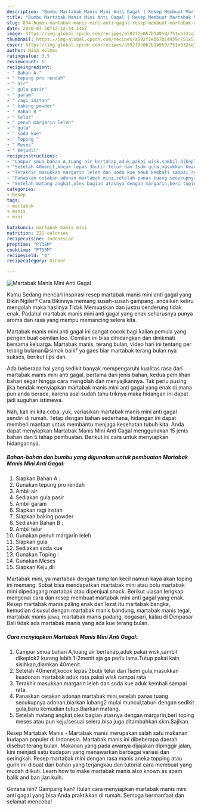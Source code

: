 ```yaml
---
description: "Bumbu Martabak Manis Mini Anti Gagal | Resep Membuat Martabak Manis Mini Anti Gagal Yang Sempurna"
title: "Bumbu Martabak Manis Mini Anti Gagal | Resep Membuat Martabak Manis Mini Anti Gagal Yang Sempurna"
slug: 894-bumbu-martabak-manis-mini-anti-gagal-resep-membuat-martabak-manis-mini-anti-gagal-yang-sempurna
date: 2020-07-30T12:12:34.146Z
image: https://img-global.cpcdn.com/recipes/a592f2e067b14959/751x532cq70/martabak-manis-mini-anti-gagal-foto-resep-utama.jpg
thumbnail: https://img-global.cpcdn.com/recipes/a592f2e067b14959/751x532cq70/martabak-manis-mini-anti-gagal-foto-resep-utama.jpg
cover: https://img-global.cpcdn.com/recipes/a592f2e067b14959/751x532cq70/martabak-manis-mini-anti-gagal-foto-resep-utama.jpg
author: Nina Holmes
ratingvalue: 3.5
reviewcount: 6
recipeingredient:
- " Bahan A "
- " tepung pro rendah"
- " air"
- " gula pasir"
- " garam"
- " ragi instan"
- " baking powder"
- " Bahan B "
- " telur"
- " penuh margarin leleh"
- " gula"
- " soda kue"
- " Toping "
- " Meses"
- " Kejudll"
recipeinstructions:
- "Campur smua bahan A,tuang air bertahap,aduk pakai wisk,sambil dikeplok2 kurang lebih 1-2menit aja ga perlu lama.Tutup pakai kain sisihkan,diamkan 40menit."
- "Setelah 40menit,kocok lepas 3butir telur dan 1sdm gula,masukkan keadonan martabak aduk rata pakai wisk rampai rata"
- "Terakhir masukkan margarin leleh dan soda kue aduk kembali sampai rata."
- "Panaskan cetakan adonan martabak mini,setelah panas tuang secukupnya adonan,biarkan lubang2 mulai muncul,taburi dengan sedikit gula,baru kemudian tutup.Biarkan matang."
- "Setelah matang angkat,oles bagian atasnya dengan margarin,beri toping meses atau pun keju/sesuai selera,bisa juga ditambahkan skm.Sajikan."
categories:
- Resep
tags:
- martabak
- manis
- mini

katakunci: martabak manis mini 
nutrition: 225 calories
recipecuisine: Indonesian
preptime: "PT38M"
cooktime: "PT53M"
recipeyield: "4"
recipecategory: Dinner

---
```



![Martabak Manis Mini Anti Gagal](https://img-global.cpcdn.com/recipes/a592f2e067b14959/751x532cq70/martabak-manis-mini-anti-gagal-foto-resep-utama.jpg)

Kamu Sedang mencari inspirasi resep martabak manis mini anti gagal yang Bikin Ngiler? Cara Bikinnya memang susah-susah gampang. andaikan keliru mengolah maka hasilnya Tidak Memuaskan dan justru cenderung tidak enak. Padahal martabak manis mini anti gagal yang enak seharusnya punya aroma dan rasa yang mampu memancing selera kita.

Martabak manis mini anti gagal ini sangat cocok bagi kalian pemula yang pengen buat cemilan loo. Cemilan ini bisa dihidangkan dan dinikmati bersama keluarga. Martabak manis, terang bulan, video hari ini tentang per terang bulanan😀simak baik² ya gaes biar martabak terang bulan nya sukses, berikut tips dan.

Ada beberapa hal yang sedikit banyak mempengaruhi kualitas rasa dari martabak manis mini anti gagal, pertama dari jenis bahan, kedua pemilihan bahan segar hingga cara mengolah dan menyajikannya. Tak perlu pusing jika hendak menyiapkan martabak manis mini anti gagal yang enak di mana pun anda berada, karena asal sudah tahu triknya maka hidangan ini dapat jadi suguhan istimewa.


Nah, kali ini kita coba, yuk, variasikan martabak manis mini anti gagal sendiri di rumah. Tetap dengan bahan sederhana, hidangan ini dapat memberi manfaat untuk membantu menjaga kesehatan tubuh kita. Anda dapat menyiapkan Martabak Manis Mini Anti Gagal menggunakan 15 jenis bahan dan 5 tahap pembuatan. Berikut ini cara untuk menyiapkan hidangannya.

<!--inarticleads1-->

##### Bahan-bahan dan bumbu yang digunakan untuk pembuatan Martabak Manis Mini Anti Gagal:

1. Siapkan  Bahan A :
1. Gunakan  tepung pro rendah
1. Ambil  air
1. Sediakan  gula pasir
1. Ambil  garam
1. Siapkan  ragi instan
1. Siapkan  baking powder
1. Sediakan  Bahan B :
1. Ambil  telur
1. Gunakan  penuh margarin leleh
1. Siapkan  gula
1. Sediakan  soda kue
1. Gunakan  Toping :
1. Gunakan  Meses
1. Siapkan  Keju,dll


Martabak mini, ya martabak dengan tampilan kecil namun kaya akan toping ini memang. Sobat bisa mendapatkan martabak mini atau bolu martabak mini dipedagang martabak atau dipenjual snack. Berikut ulasan lengkap mengenai cara dan resep membuat martabak mini anti gagal yang enak. Resep martabak manis paling enak dan lezat itu martabak bangka, kemudian disusul dengan martabak manis bandung, martabak manis tegal, martabak manis jawa, martabak manis padang, bogasari, kalau di Denpasar Bali tidak ada martabak manis yang ada kue terang bulan. 

<!--inarticleads2-->

##### Cara menyiapkan Martabak Manis Mini Anti Gagal:

1. Campur smua bahan A,tuang air bertahap,aduk pakai wisk,sambil dikeplok2 kurang lebih 1-2menit aja ga perlu lama.Tutup pakai kain sisihkan,diamkan 40menit.
1. Setelah 40menit,kocok lepas 3butir telur dan 1sdm gula,masukkan keadonan martabak aduk rata pakai wisk rampai rata
1. Terakhir masukkan margarin leleh dan soda kue aduk kembali sampai rata.
1. Panaskan cetakan adonan martabak mini,setelah panas tuang secukupnya adonan,biarkan lubang2 mulai muncul,taburi dengan sedikit gula,baru kemudian tutup.Biarkan matang.
1. Setelah matang angkat,oles bagian atasnya dengan margarin,beri toping meses atau pun keju/sesuai selera,bisa juga ditambahkan skm.Sajikan.


Resep Martabak Manis - Martabak manis merupakan salah satu makanan kudapan populer di Indonesia. Martabak manis ini dibeberapa daerah disebut terang bulan. Makanan yang pada awanya dijajakan dipinggir jalan, kini menjadi satu kudapan yang menawarkan berbagai variasi dan seringkali. Resep martabak mini dengan rasa manis aneka topping atau gurih ini dibuat dari bahan yang terjangkau dan tutorial cara membuat yang mudah diikuti. Learn how to make martabak manis also known as apam balik and ban jian kuih. 

Gimana nih? Gampang kan? Itulah cara menyiapkan martabak manis mini anti gagal yang bisa Anda praktikkan di rumah. Semoga bermanfaat dan selamat mencoba!
